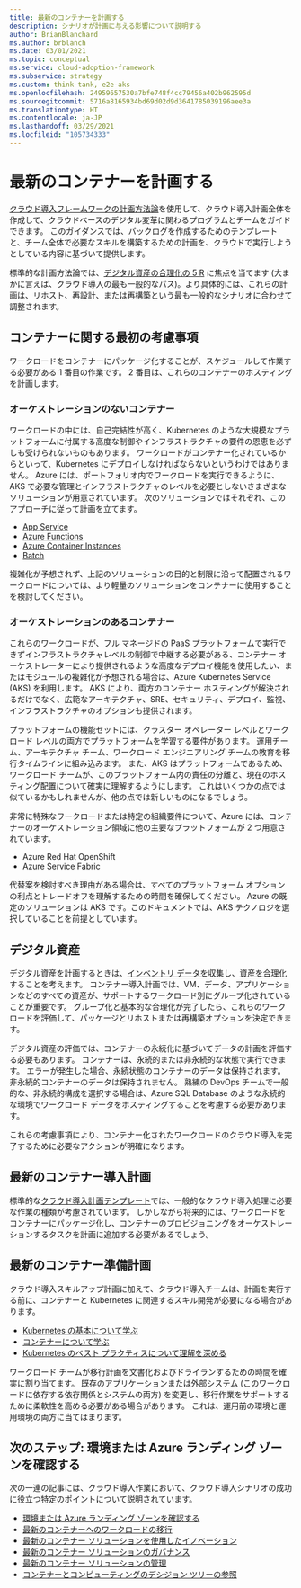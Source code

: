 ```yaml
---
title: 最新のコンテナーを計画する
description: シナリオが計画に与える影響について説明する
author: BrianBlanchard
ms.author: brblanch
ms.date: 03/01/2021
ms.topic: conceptual
ms.service: cloud-adoption-framework
ms.subservice: strategy
ms.custom: think-tank, e2e-aks
ms.openlocfilehash: 24959657530a7bfe748f4cc79456a402b962595d
ms.sourcegitcommit: 5716a8165934bd69d02d9d3641785039196aee3a
ms.translationtype: HT
ms.contentlocale: ja-JP
ms.lasthandoff: 03/29/2021
ms.locfileid: "105734333"
---
```

# <a name="plan-for-modern-containers"></a>最新のコンテナーを計画する

[クラウド導入フレームワークの計画方法論](../../plan/index.md)を使用して、クラウド導入計画全体を作成して、クラウドベースのデジタル変革に関わるプログラムとチームをガイドできます。 このガイダンスでは、バックログを作成するためのテンプレートと、チーム全体で必要なスキルを構築するための計画を、クラウドで実行しようとしている内容に基づいて提供します。

標準的な計画方法論では、[デジタル資産の合理化の 5 R](../../digital-estate/5-rs-of-rationalization.md) に焦点を当てます (大まかに言えば、クラウド導入の最も一般的なパス)。より具体的には、これらの計画は、リホスト、再設計、または再構築という最も一般的なシナリオに合わせて調整されます。

## <a name="initial-containers-considerations"></a>コンテナーに関する最初の考慮事項

ワークロードをコンテナーにパッケージ化することが、スケジュールして作業する必要がある 1 番目の作業です。 2 番目は、これらのコンテナーのホスティングを計画します。

### <a name="containers-without-orchestration"></a>オーケストレーションのないコンテナー

ワークロードの中には、自己完結性が高く、Kubernetes のような大規模なプラットフォームに付属する高度な制御やインフラストラクチャの要件の恩恵を必ずしも受けられないものもあります。 ワークロードがコンテナー化されているからといって、Kubernetes にデプロイしなければならないというわけではありません。 Azure には、ポートフォリオ内でワークロードを実行できるように、AKS で必要な管理とインフラストラクチャのレベルを必要としないさまざまなソリューションが用意されています。 次のソリューションではそれぞれ、このアプローチに従って計画を立てます。

- [App Service](/azure/app-service/)
- [Azure Functions](/azure/azure-functions/functions-overview)
- [Azure Container Instances](/azure/container-instances/container-instances-overview)
- [Batch](/azure/batch/batch-technical-overview)

複雑化が予想されず、上記のソリューションの目的と制限に沿って配置されるワークロードについては、より軽量のソリューションをコンテナーに使用することを検討してください。

### <a name="containers-with-orchestration"></a>オーケストレーションのあるコンテナー

これらのワークロードが、フル マネージドの PaaS プラットフォームで実行できずインフラストラクチャレベルの制御で中継する必要がある、コンテナー オーケストレーターにより提供されるような高度なデプロイ機能を使用したい、またはモジュールの複雑化が予想される場合は、Azure Kubernetes Service (AKS) を利用します。 AKS により、両方のコンテナー ホスティングが解決されるだけでなく、広範なアーキテクチャ、SRE、セキュリティ、デプロイ、監視、インフラストラクチャのオプションも提供されます。

プラットフォームの機能セットには、クラスター オペレーター レベルとワークロード レベルの両方でプラットフォームを学習する要件があります。 運用チーム、アーキテクチャ チーム、ワークロード エンジニアリング チームの教育を移行タイムラインに組み込みます。 また、AKS はプラットフォームであるため、ワークロード チームが、このプラットフォーム内の責任の分離と、現在のホスティング配置について確実に理解するようにします。 これはいくつかの点では似ているかもしれませんが、他の点では新しいものになるでしょう。

非常に特殊なワークロードまたは特定の組織要件について、Azure には、コンテナーのオーケストレーション領域に他の主要なプラットフォームが 2 つ用意されています。

- Azure Red Hat OpenShift
- Azure Service Fabric

代替案を検討すべき理由がある場合は、すべてのプラットフォーム オプションの利点とトレードオフを理解するための時間を確保してください。 Azure の既定のソリューションは AKS です。このドキュメントでは、AKS テクノロジを選択していることを前提としています。

## <a name="digital-estate"></a>デジタル資産

デジタル資産を計画するときは、[インベントリ データを収集](../../digital-estate/inventory.md)し、[資産を合理化](../../digital-estate/rationalize.md)することを考えます。 コンテナー導入計画では、VM、データ、アプリケーションなどのすべての資産が、サポートするワークロード別にグループ化されていることが重要です。 グループ化と基本的な合理化が完了したら、これらのワークロードを評価して、パッケージとリホストまたは再構築オプションを決定できます。

デジタル資産の評価では、コンテナーの永続化に基づいてデータの計画を評価する必要もあります。 コンテナーは、永続的または非永続的な状態で実行できます。 エラーが発生した場合、永続状態のコンテナーのデータは保持されます。 非永続的コンテナーのデータは保持されません。 熟練の DevOps チームで一般的な、非永続的構成を選択する場合は、Azure SQL Database のような永続的な環境でワークロード データをホスティングすることを考慮する必要があります。

これらの考慮事項により、コンテナー化されたワークロードのクラウド導入を完了するために必要なアクションが明確になります。

## <a name="modern-container-adoption-plan"></a>最新のコンテナー導入計画

標準的な[クラウド導入計画テンプレート](../../plan/template.md)では、一般的なクラウド導入処理に必要な作業の種類が考慮されています。 しかしながら将来的には、ワークロードをコンテナーにパッケージ化し、コンテナーのプロビジョニングをオーケストレーションするタスクを計画に追加する必要があるでしょう。

## <a name="modern-container-readiness-plan"></a>最新のコンテナー準備計画

クラウド導入スキルアップ計画に加えて、クラウド導入チームは、計画を実行する前に、コンテナーと Kubernetes に関連するスキル開発が必要になる場合があります。

- [Kubernetes の基本について学ぶ](/azure/aks/concepts-clusters-workloads)
- [コンテナーについて学ぶ](https://azure.microsoft.com/product-categories/containers/)
- [Kubernetes のベスト プラクティスについて理解を深める](/azure/aks/best-practices)

ワークロード チームが移行計画を文書化およびドライランするための時間を確実に割り当てます。 既存のアプリケーションまたは外部システム (このワークロードに依存する依存関係とシステムの両方) を変更し、移行作業をサポートするために柔軟性を高める必要がある場合があります。 これは、運用前の環境と運用環境の両方に当てはまります。

## <a name="next-step-review-your-environment-or-azure-landing-zone"></a>次のステップ: 環境または Azure ランディング ゾーンを確認する

次の一連の記事には、クラウド導入作業において、クラウド導入シナリオの成功に役立つ特定のポイントについて説明されています。

- [環境または Azure ランディング ゾーンを確認する](./ready.md)
- [最新のコンテナーへのワークロードの移行](./migrate.md)
- [最新のコンテナー ソリューションを使用したイノベーション](/azure/architecture/reference-architectures/containers/aks-start-here?toc=/azure/cloud-adoption-framework/toc.json&bc=/azure/cloud-adoption-framework/_bread/toc.json)
- [最新のコンテナー ソリューションのガバナンス](./govern.md)
- [最新のコンテナー ソリューションの管理](./manage.md)
- [コンテナーとコンピューティングのデシジョン ツリーの参照](/azure/architecture/guide/technology-choices/compute-decision-tree)
